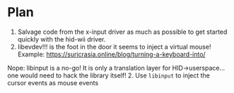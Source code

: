 # Plan

1. Salvage code from the x-input driver as much as possible to get started quickly
  with the hid-wii driver.
2. libevdev!!! is the foot in the door it seems to inject a virtual mouse!
    Example: https://suricrasia.online/blog/turning-a-keyboard-into/


Nope: libinput is a no-go! It is only a translation layer for HID->userspace...
one would need to hack the library itself!
2. Use `libinput` to inject the cursor events as mouse events
